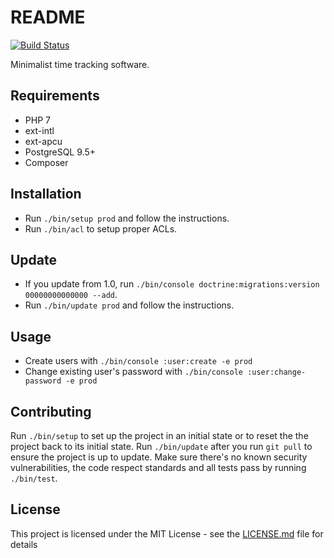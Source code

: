 README
======

[![Build Status](https://travis-ci.org/plachance/simple-time-tracker.svg?branch=master)](https://travis-ci.org/plachance/simple-time-tracker)

Minimalist time tracking software.

Requirements
------------

* PHP 7
* ext-intl
* ext-apcu
* PostgreSQL 9.5+
* Composer

Installation
------------

* Run `./bin/setup prod` and follow the instructions.
* Run `./bin/acl` to setup proper ACLs.

Update
------

* If you update from 1.0, run `./bin/console doctrine:migrations:version 00000000000000 --add`.
* Run `./bin/update prod` and follow the instructions.

Usage
-----

* Create users with ```./bin/console :user:create -e prod```
* Change existing user's password with ```./bin/console :user:change-password -e prod```

Contributing
------------

Run `./bin/setup` to set up the project in an initial state or to reset the the project back to its initial state.
Run `./bin/update` after you run `git pull` to ensure the project is up to update.
Make sure there's no known security vulnerabilities, the code respect standards and all tests pass by running `./bin/test`.

License
-------

This project is licensed under the MIT License - see the [LICENSE.md](LICENSE.md) file for details